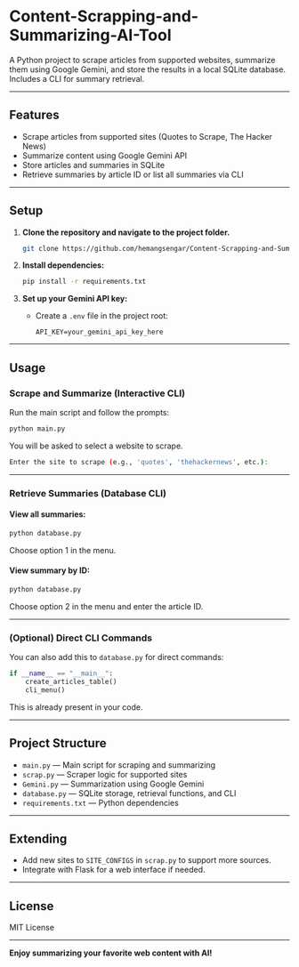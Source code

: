 # Content-Scrapping-and-Summarizing-AI-Tool


A Python project to scrape articles from supported websites, summarize them using Google Gemini, and store the results in a local SQLite database. Includes a CLI for summary retrieval.

---

## Features

- Scrape articles from supported sites (Quotes to Scrape, The Hacker News)
- Summarize content using Google Gemini API
- Store articles and summaries in SQLite
- Retrieve summaries by article ID or list all summaries via CLI

---

## Setup

1. **Clone the repository and navigate to the project folder.**
   ```bash
   git clone https://github.com/hemangsengar/Content-Scrapping-and-Summarizing-Tool.git
   ```
   

2. **Install dependencies:**
   ```bash
   pip install -r requirements.txt
   ```

3. **Set up your Gemini API key:**
   - Create a `.env` file in the project root:
     ```
     API_KEY=your_gemini_api_key_here
     ```

---

## Usage

### Scrape and Summarize (Interactive CLI)

Run the main script and follow the prompts:
```bash
python main.py
```
You will be asked to select a website to scrape.
```bash
Enter the site to scrape (e.g., 'quotes', 'thehackernews', etc.): 
```

---

### Retrieve Summaries (Database CLI)

#### View all summaries:
```bash
python database.py
```
Choose option 1 in the menu.

#### View summary by ID:
```bash
python database.py
```
Choose option 2 in the menu and enter the article ID.

---

### (Optional) Direct CLI Commands

You can also add this to `database.py` for direct commands:
```python
if __name__ == "__main__":
    create_articles_table()
    cli_menu()
```
This is already present in your code.

---

## Project Structure

- `main.py` — Main script for scraping and summarizing
- `scrap.py` — Scraper logic for supported sites
- `Gemini.py` — Summarization using Google Gemini
- `database.py` — SQLite storage, retrieval functions, and CLI
- `requirements.txt` — Python dependencies

---

## Extending

- Add new sites to `SITE_CONFIGS` in `scrap.py` to support more sources.
- Integrate with Flask for a web interface if needed.

---

## License

MIT License

---

**Enjoy summarizing your favorite web content with AI!**
